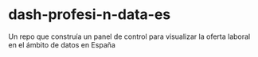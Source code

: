 # dash-profesi-n-data-es
Un repo que construía un panel de control para visualizar la oferta laboral en el ámbito de datos en España
